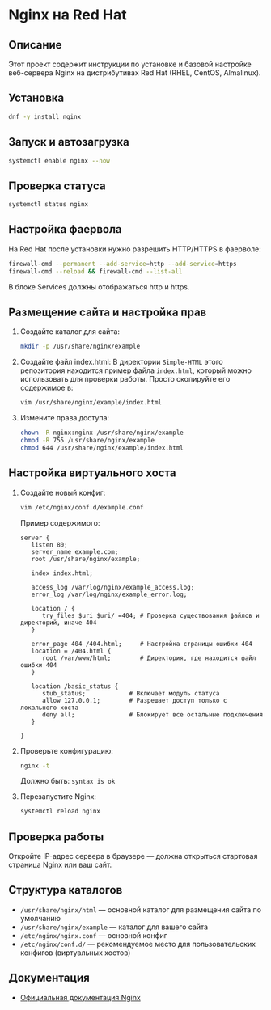 # Nginx на Red Hat

## Описание
Этот проект содержит инструкции по установке и базовой настройке веб-сервера Nginx на дистрибутивах Red Hat (RHEL, CentOS, Almalinux).

## Установка
```bash
dnf -y install nginx
```

## Запуск и автозагрузка
```bash
systemctl enable nginx --now
```

## Проверка статуса
```bash
systemctl status nginx
```

## Настройка фаервола
На Red Hat после установки нужно разрешить HTTP/HTTPS в фаерволе:
```bash
firewall-cmd --permanent --add-service=http --add-service=https
firewall-cmd --reload && firewall-cmd --list-all
```
В блоке Services должны отображаться http и https.

## Размещение сайта и настройка прав
1. Создайте каталог для сайта:
   ```bash
   mkdir -p /usr/share/nginx/example
   ```
   
2. Создайте файл index.html:
   В директории `Simple-HTML` этого репозитория находится пример файла `index.html`, который можно использовать для проверки работы. Просто скопируйте его содержимое в:
   ```bash
   vim /usr/share/nginx/example/index.html
   ```

3. Измените права доступа:
   ```bash
   chown -R nginx:nginx /usr/share/nginx/example
   chmod -R 755 /usr/share/nginx/example
   chmod 644 /usr/share/nginx/example/index.html
   ```

## Настройка виртуального хоста
1. Создайте новый конфиг:
   ```bash
   vim /etc/nginx/conf.d/example.conf
   ```
   Пример содержимого:
   ```nginx
   server {
      listen 80;
      server_name example.com;
      root /usr/share/nginx/example;

      index index.html;

      access_log /var/log/nginx/example_access.log;
      error_log /var/log/nginx/example_error.log;

      location / {
         try_files $uri $uri/ =404; # Проверка существования файлов и директорий, иначе 404
      }

      error_page 404 /404.html;     # Настройка страницы ошибки 404
      location = /404.html {
         root /var/www/html;        # Директория, где находится файл ошибки 404
      }

      location /basic_status {
         stub_status;            # Включает модуль статуса
         allow 127.0.0.1;        # Разрешает доступ только с локального хоста
         deny all;               # Блокирует все остальные подключения
      }

   }
   ```
2. Проверьте конфигурацию:
   ```bash
   nginx -t
   ```
   Должно быть: `syntax is ok`

3. Перезапустите Nginx:
   ```bash
   systemctl reload nginx
   ```

## Проверка работы
Откройте IP-адрес сервера в браузере — должна открыться стартовая страница Nginx или ваш сайт.

## Структура каталогов
- `/usr/share/nginx/html` — основной каталог для размещения сайта по умолчанию
- `/usr/share/nginx/example` — каталог для вашего сайта
- `/etc/nginx/nginx.conf` — основной конфиг
- `/etc/nginx/conf.d/` — рекомендуемое место для пользовательских конфигов (виртуальных хостов)

## Документация
- [Официальная документация Nginx](https://nginx.org/ru/docs/)
